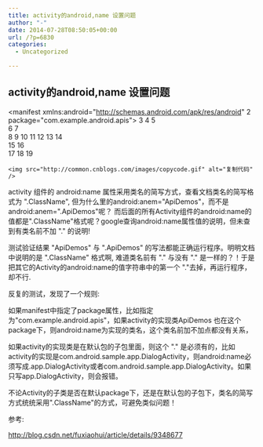 ```yaml
---
title: activity的android,name 设置问题
author: "-"
date: 2014-07-28T08:50:05+00:00
url: /?p=6830
categories:
  - Uncategorized

---
```

## activity的android,name 设置问题

  <manifest xmlns:android="http://schemas.android.com/apk/res/android" 
 2     package="com.example.android.apis"> 
 3 
 4 
 5  
 6             <intent-filter> 
 7                  
 8                 <category android:name="android.intent.category.DEFAULT" /> 
 9                 <category android:name="android.intent.category.LAUNCHER" /> 
10             </intent-filter> 
11 </activity> 
12 
13 
14  
15             <intent-filter> 
16                  
17                 <category android:name="android.intent.category.SAMPLE_CODE" /> 
18             </intent-filter> 
19 </activity>
  
  
    <img src="http://common.cnblogs.com/images/copycode.gif" alt="复制代码" />
  


  activity 组件的 android:name 属性采用类名的简写方式，查看文档类名的简写格式为 ".ClassName", 但为什么里的android:anem="ApiDemos"，而不是android:anem=".ApiDemos"呢？ 而后面的所有Activity组件的android:name的值都是".ClassName"格式呢？google查询android:name属性值的说明，但未查到有类名前不加 "." 的说明!


  测试验证结果 "ApiDemos" 与 ".ApiDemos" 的写法都能正确运行程序。明明文档中说明的是 ".ClassName" 格式啊, 难道类名前有 "." 与没有 "." 是一样的？！于是把其它的Activity的android:name的值字符串中的第一个 "."去掉，再运行程序，却不行.


  反复的测试，发现了一个规则: 


  如果manifest中指定了package属性，比如指定为"com.example.android.apis"，如果activity的实现类ApiDemos 也在这个package下，则android:name为实现的类名，这个类名前加不加点都没有关系，


  如果activity的实现类是在默认包的子包里面，则这个 "." 是必须有的，比如activity的实现是com.android.sample.app.DialogActivity，则android:name必须写成.app.DialogActivity或者com.android.sample.app.DialogActivity。如果只写app.DialogActivity，则会报错。


  不论Activity的子类是否在默认package下，还是在默认包的子包下，类名的简写方式统统采用".ClassName"的方式，可避免类似问题！


  参考: 


  http://blog.csdn.net/fuxiaohui/article/details/9348677
